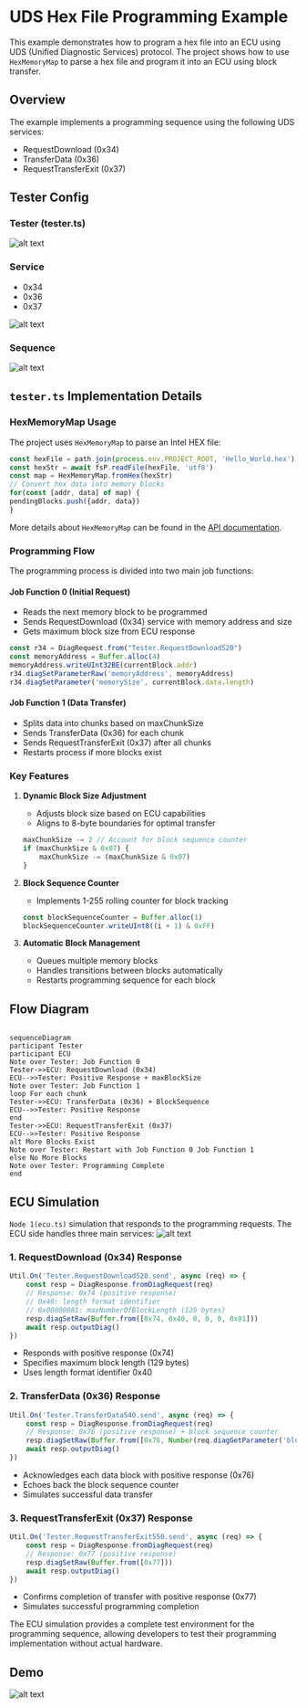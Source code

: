 # UDS Hex File Programming Example

This example demonstrates how to program a hex file into an ECU using UDS (Unified Diagnostic Services) protocol. The project shows how to use `HexMemoryMap` to parse a hex file and program it into an ECU using block transfer.



## Overview

The example implements a programming sequence using the following UDS services:
- RequestDownload (0x34)
- TransferData (0x36)
- RequestTransferExit (0x37)

## Tester Config
### Tester (tester.ts)
![alt text](image-1.png)
### Service

* 0x34
* 0x36
* 0x37

![alt text](image-2.png)
### Sequence
![alt text](image-3.png)


## `tester.ts` Implementation Details 

### HexMemoryMap Usage

The project uses `HexMemoryMap` to parse an Intel HEX file:
```typescript
const hexFile = path.join(process.env.PROJECT_ROOT, 'Hello_World.hex')
const hexStr = await fsP.readFile(hexFile, 'utf8')
const map = HexMemoryMap.fromHex(hexStr)
// Convert hex data into memory blocks
for(const [addr, data] of map) {
pendingBlocks.push({addr, data})
}
```
More details about `HexMemoryMap` can be found in the [API documentation](https://app.whyengineer.com/scriptApi/scriptApi/classes/HexMemoryMap.html).

### Programming Flow

The programming process is divided into two main job functions:

#### Job Function 0 (Initial Request)
- Reads the next memory block to be programmed
- Sends RequestDownload (0x34) service with memory address and size
- Gets maximum block size from ECU response
```typescript
const r34 = DiagRequest.from("Tester.RequestDownload520")
const memoryAddress = Buffer.alloc(4)
memoryAddress.writeUInt32BE(currentBlock.addr)
r34.diagSetParameterRaw('memoryAddress', memoryAddress)
r34.diagSetParameter('memorySize', currentBlock.data.length)

```


#### Job Function 1 (Data Transfer)
- Splits data into chunks based on maxChunkSize
- Sends TransferData (0x36) for each chunk
- Sends RequestTransferExit (0x37) after all chunks
- Restarts process if more blocks exist

### Key Features

1. **Dynamic Block Size Adjustment**
   - Adjusts block size based on ECU capabilities
   - Aligns to 8-byte boundaries for optimal transfer
   ```typescript
   maxChunkSize -= 2 // Account for block sequence counter
   if (maxChunkSize & 0x07) {
       maxChunkSize -= (maxChunkSize & 0x07)
   }
   ```

2. **Block Sequence Counter**
   - Implements 1-255 rolling counter for block tracking
   ```typescript
   const blockSequenceCounter = Buffer.alloc(1)
   blockSequenceCounter.writeUInt8((i + 1) & 0xFF)
   ```

3. **Automatic Block Management**
   - Queues multiple memory blocks
   - Handles transitions between blocks automatically
   - Restarts programming sequence for each block

## Flow Diagram

```mermaid

sequenceDiagram
participant Tester
participant ECU
Note over Tester: Job Function 0
Tester->>ECU: RequestDownload (0x34)
ECU-->>Tester: Positive Response + maxBlockSize
Note over Tester: Job Function 1
loop For each chunk
Tester->>ECU: TransferData (0x36) + BlockSequence
ECU-->>Tester: Positive Response
end
Tester->>ECU: RequestTransferExit (0x37)
ECU-->>Tester: Positive Response
alt More Blocks Exist
Note over Tester: Restart with Job Function 0 Job Function 1
else No More Blocks
Note over Tester: Programming Complete
end

```

## ECU Simulation

`Node 1(ecu.ts)` simulation that responds to the programming requests. The ECU side handles three main services:
![alt text](image.png)
### 1. RequestDownload (0x34) Response
```typescript
Util.On('Tester.RequestDownload520.send', async (req) => {
    const resp = DiagResponse.fromDiagRequest(req)
    // Response: 0x74 (positive response)
    // 0x40: length format identifier
    // 0x00000081: maxNumberOfBlockLength (129 bytes)
    resp.diagSetRaw(Buffer.from([0x74, 0x40, 0, 0, 0, 0x81]))
    await resp.outputDiag()
})
```
- Responds with positive response (0x74)
- Specifies maximum block length (129 bytes)
- Uses length format identifier 0x40

### 2. TransferData (0x36) Response
```typescript
Util.On('Tester.TransferData540.send', async (req) => {
    const resp = DiagResponse.fromDiagRequest(req)
    // Response: 0x76 (positive response) + block sequence counter
    resp.diagSetRaw(Buffer.from([0x76, Number(req.diagGetParameter('blockSequenceCounter'))]))
    await resp.outputDiag()
})
```
- Acknowledges each data block with positive response (0x76)
- Echoes back the block sequence counter
- Simulates successful data transfer

### 3. RequestTransferExit (0x37) Response
```typescript
Util.On('Tester.RequestTransferExit550.send', async (req) => {
    const resp = DiagResponse.fromDiagRequest(req)
    // Response: 0x77 (positive response)
    resp.diagSetRaw(Buffer.from([0x77]))
    await resp.outputDiag()
})
```
- Confirms completion of transfer with positive response (0x77)
- Simulates successful programming completion

The ECU simulation provides a complete test environment for the programming sequence, allowing developers to test their programming implementation without actual hardware.

## Demo
![alt text](demo.gif)